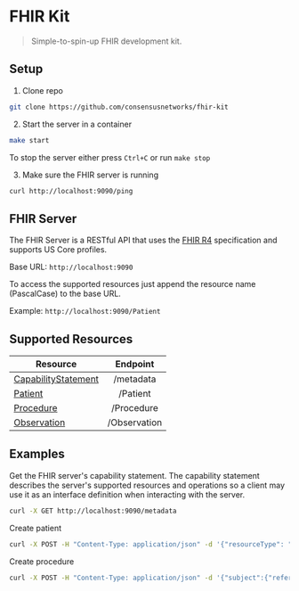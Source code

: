 # FHIR Kit

 > Simple-to-spin-up FHIR development kit.

## Setup

1. Clone repo

```bash
git clone https://github.com/consensusnetworks/fhir-kit
```

2. Start the server in a container

```bash
make start
```

To stop the server either press `Ctrl+C` or run `make stop` 

3. Make sure the FHIR server is running

```bash
curl http://localhost:9090/ping
```

## FHIR Server

The FHIR Server is a RESTful API that uses the [FHIR R4](http://hl7.org/fhir/R4/) specification and supports US Core profiles.

Base URL: `http://localhost:9090`

To access the supported resources just append the resource name (PascalCase) to the base URL.

Example: `http://localhost:9090/Patient`

## Supported Resources

| Resource                                                               |   Endpoint   |
|------------------------------------------------------------------------|:------------:|
| [CapabilityStatement](http://hl7.org/fhir/R4/capabilitystatement.html) |  /metadata   |
| [Patient](http://hl7.org/fhir/R4/patient.html)                         |   /Patient   |
| [Procedure](http://hl7.org/fhir/R4/procedure.html)                     |  /Procedure  |
 | [Observation](http://hl7.org/fhir/R4/observation.html)                 | /Observation |

## Examples

Get the FHIR server's capability statement. The capability statement describes
the server's supported resources and operations so a client
may use it as an interface definition when interacting with the server.

```bash
curl -X GET http://localhost:9090/metadata
```

Create patient

```bash
curl -X POST -H "Content-Type: application/json" -d '{"resourceType": "Patient", "name": [{"given": ["John"], "family": "Doe"}]}' http://localhost:9090/Patient
```

Create procedure

```bash
curl -X POST -H "Content-Type: application/json" -d '{"subject":{"reference":"25oYHe8zCfx52wp9S8RKEVjEyTw"}}' http://localhost:9090/Procedure
```
